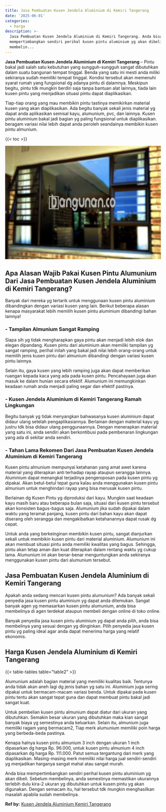 ```yaml
---
title: Jasa Pembuatan Kusen Jendela Aluminium di Kemiri Tangerang
date: '2025-06-01'
categories:
  - harga
description: >-
  Jasa Pembuatan Kusen Jendela Aluminium di Kemiri Tangerang. Anda bisa
  mempertimbangkan sendiri perihal kusen pintu aluminium yg akan dibeli. Sebelum
  membelin...
---
```


**Jasa Pembuatan Kusen Jendela Aluminium di Kemiri Tangerang** – Pintu bakal jadi salah satu kebutuhan yang sungguh-sungguh sangat dibutuhkan dalam suatu bangunan tempat tinggal. Benda yang satu ini mesti anda miliki sekiranya sudah memiliki tempat tinggal. Kondisi tersebut akan memenuhi syarat rumah yang fungsional dg adanya pintu di dalamnya. Meskipun begitu, pintu tdk mungkin berdiri saja tanpa bantuan alat lainnya, tiada lain kusen pintu yang menjadikan situasi pintu dapat diaplikasikan.

Tiap-tiap orang yang mau membikin pintu tastinya memikirkan material kusen yang akan diaplikasikan. Ada begitu banyak sekali jenis material yg dapat anda aplikasikan semisal kayu, alumunium, pvc, dan lainnya. Kusen pintu aluminium bakal jadi bagian yg paling fungsional untuk diaplikasikan. beragam variasi nilai lebih dapat anda peroleh seandainya membikin kusen pintu almunium.

{{< toc >}}

![Jasa Pembuatan Kusen Jendela Aluminium di Kemiri Tangerang](/images/harga-kusen-jendela-alumunium-11.png)

## Apa Alasan Wajib Pakai Kusen Pintu Alumunium Dari Jasa Pembuatan Kusen Jendela Aluminium di Kemiri Tangerang?

Banyak dari mereka yg tertarik untuk menggunaan kusen pintu aluminium dibandingkan dengan variasi kusen yang lain. Berikut beberapa alasan kenapa masyarakat lebih memilih kusen pintu aluminium dibandingi bahan lainnya!

### \- Tampilan Almunium Sangat Ramping

Siapa sih yg tidak mengharapkan gaya pintu akan menjadi lebih elok dan elegan dipandang. Kusen pintu dari aluminium akan memiliki tampilan yg sangat ramping, perihal inilah yang bakal jadi nilai lebih orang-orang untuk memilih jenis kusen pintu dari almunium dibandingi dengan variasi kusen pintu lainnya.

Selain itu, gaya kusen yang lebih ramping juga akan dapat memberikan ruangan kepada kaca yang ada pada kusen pintu. Pencahayaan juga akan masuk ke dalam hunian secara efektif. Alumunium ini memungkinkan keadaan rumah anda menjadi paling segar dan efektif pastinya.

### \- Kusen Jendela Aluminium di Kemiri Tangerang Ramah Lingkungan

Begitu banyak yg tidak menyangkan bahwasanya kusen aluminium dapat didaur ulang setelah pengaplikasiannya. Berlainan dengan material kayu yg justru tdk bisa didaur ulang penggunaannya. Dengan menerapkan material yang satu ini, anda sendiri akan berkontibusi pada pembenaran lingkungan yang ada di sekitar anda sendiri.

### \- Tahan Lama Rekomen Dari Jasa Pembuatan Kusen Jendela Aluminium di Kemiri Tangerang

Kusen pintu almunium mempunyai ketahanan yang amat awet karena material yang diterapkan anti terhadap rayap ataupun serangga lainnya. Aluminium dapat menangkal terjadinya pengeroposan pada kusen pintu yg dipakai. Akan betul-betul tepat guna kalau anda menggunakan kusen pintu almunium untuk menghindari rayap yang bisa merusak kusen pintu.

Berlainan dg Kusen Pintu yg diproduksi dari kayu. Mungkin saat keadaan kayu masih baru atau beberapa bulan saja, situasi dari kusen pintu tersebut akan konsisten bagus-bagus saja. Alumunium jika sudah dipakai dalam waktu yang teramat panjang, kusen pintu dari bahan kayu akan dapat diserang oleh serangga dan mengakibatkan ketahanannya dapat rusak dg cepat.

Untuk anda yang berkeinginan membikin kusen pintu, sangat dianjurkan sekali untuk membikin kusen pintu dari material aluminium. Alumunium ini akan membuat situasi pintu anda memiliki kwalitas yang bagus. Sehingga, pintu akan tetap aman dan kuat diterapkan dalam rentang waktu yg cukup lama. Alumunium ini akan benar-benar menguntungkan anda sekiranya menggunakan kusen pintu dari alumunium tersebut.

## Jasa Pembuatan Kusen Jendela Aluminium di Kemiri Tangerang

Apakah anda sedang mencari kusen pintu alumunium? Ada banyak sekali penyedia jasa kusen pintu aluminium yg dapat anda ditemukan. Sangat banyak agen yg memasarkan kusen pintu alumunium, anda bisa membelinya di agen terdekat ataupun membeli dengan online di toko online.

Banyak penyedia jasa kusen pintu aluminium yg dapat anda pilih, anda bisa membelinya yang sesuai dengan yg diinginkan. Pilih penyedia jasa kusen pintu yg paling ideal agar anda dapat menerima harga yang relatif ekonomis.

## Harga Kusen Jendela Aluminium di Kemiri Tangerang

{{< table-tables table="table2" >}}

Alumunium adalah bagian material yang memiliki kualitas baik. Tentunya anda tidak akan aneh lagi dg jenis bahan yg satu ini. Aluminium juga sering dipakai untuk bermacam-macam variasi benda. Untuk dipakai pada kusen pintu tentu akan sangat tepat guna dan dapat membuat pintu bakal jadi sangat kuat.

Untuk pembelian kusen pintu almunium dapat diatur dari ukuran yang dibutuhkan. Semakin besar ukuran yang dibutuhkan maka kian sangat banyak biaya yg semestinya anda keluarkan. Selain itu, almunium juga memiliki ragam yang bermacam2, Tiap merk alumunium memiliki poin harga yang berbeda-beda pastinya.

Kenapa halnya kusen pintu almunium 3 inch dengan ukuran 1 inch dipasarkan dg harga Rp. 96.000, untuk kusen pintu almunium 4 inch dipasarkan dg harga Rp. 111.000. Patut semua tergantung dari merk yang diaplikasikan. Masing-masing merk memiliki nilai harga jual sendiri-sendiri yg menjadikan harganya sangat mahal atau sangat murah.

Anda bisa mempertimbangkan sendiri perihal kusen pintu aluminium yg akan dibeli. Sebelum membelinya, anda semestinya memastikan ukurannya terlebih dulu kira-2 ukuran yg dibutuhkan untuk kusen pintu yg akan digunakan. Dengan semacam itu, hal tersebut tdk mungkin menghasilkan masalah apabila sudah membelinya.

**Ref by:** [Kusen Jendela Aluminium Kemiri Tangerang](https://id.wikipedia.org/wiki/Kusen)
